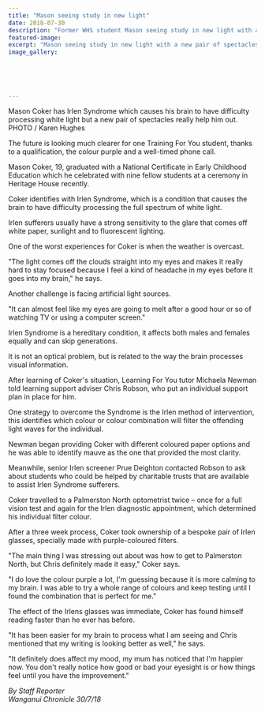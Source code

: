 ```yaml
---
title: "Mason seeing study in new light"
date: 2018-07-30
description: "Former WHS student Mason seeing study in new light with a new pair of spectacles..."
featured-image: 
excerpt: "Mason seeing study in new light with a new pair of spectacles."
image_gallery:
    
    
    
    
    
---
```


<p><span>Mason Coker has Irlen Syndrome which causes his brain to have difficulty processing white light but a new pair of spectacles really help him out. <br />PHOTO / Karen Hughes</span></p>
<p class="element element-paragraph">The future is looking much clearer for one Training For You student, thanks to a qualification, the colour purple and a well-timed phone call.</p>
<p class="element element-paragraph">Mason Coker, 19, graduated with a National Certificate in Early Childhood Education which he celebrated with nine fellow students at a ceremony in Heritage House recently.</p>
<p class="element element-paragraph">Coker identifies with Irlen Syndrome, which is a condition that causes the brain to have difficulty processing the full spectrum of white light.</p>
<p class="element element-paragraph">Irlen sufferers usually have a strong sensitivity to the glare that comes off white paper, sunlight and to fluorescent lighting.</p>
<p class="element element-paragraph">One of the worst experiences for Coker is when the weather is overcast.</p>
<p class="element element-paragraph">"The light comes off the clouds straight into my eyes and makes it really hard to stay focused because I feel a kind of headache in my eyes before it goes into my brain," he says.</p>
<p class="element element-paragraph">Another challenge is facing artificial light sources.</p>
<p class="element element-paragraph">"It can almost feel like my eyes are going to melt after a good hour or so of watching TV or using a computer screen."</p>
<p class="element element-paragraph">Irlen Syndrome is a hereditary condition, it affects both males and females equally and can skip generations.</p>
<p class="element element-paragraph">It is not an optical problem, but is related to the way the brain processes visual information.</p>
<p class="element element-paragraph">After learning of Coker's situation, Learning For You tutor Michaela Newman told learning support adviser Chris Robson, who put an individual support plan in place for him.</p>
<p class="element element-paragraph">One strategy to overcome the Syndrome is the Irlen method of intervention, this identifies which colour or colour combination will filter the offending light waves for the individual.</p>
<p class="element element-paragraph">Newman began providing Coker with different coloured paper options and he was able to identify mauve as the one that provided the most clarity.</p>
<p class="element element-paragraph">Meanwhile, senior Irlen screener Prue Deighton contacted Robson to ask about students who could be helped by charitable trusts that are available to assist Irlen Syndrome sufferers.</p>
<p class="element element-paragraph">Coker travelled to a Palmerston North optometrist twice &ndash; once for a full vision test and again for the Irlen diagnostic appointment, which determined his individual filter colour.</p>
<p class="element element-paragraph">After a three week process, Coker took ownership of a bespoke pair of Irlen glasses, specially made with purple-coloured filters.</p>
<p class="element element-paragraph">"The main thing I was stressing out about was how to get to Palmerston North, but Chris definitely made it easy," Coker says.</p>
<p class="element element-paragraph">"I do love the colour purple a lot, I'm guessing because it is more calming to my brain. I was able to try a whole range of colours and keep testing until I found the combination that is perfect for me."</p>
<p class="element element-paragraph">The effect of the Irlens glasses was immediate, Coker has found himself reading faster than he ever has before.</p>
<p class="element element-paragraph">"It has been easier for my brain to process what I am seeing and Chris mentioned that my writing is looking better as well," he says.</p>
<p class="element element-paragraph">"It definitely does affect my mood, my mum has noticed that I'm happier now. You don't really notice how good or bad your eyesight is or how things feel until you have the improvement."</p>
<p><em>By Staff Reporter<br />Wanganui Chronicle 30/7/18</em></p>

